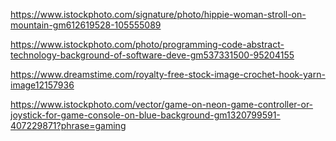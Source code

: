 https://www.istockphoto.com/signature/photo/hippie-woman-stroll-on-mountain-gm612619528-105555089

https://www.istockphoto.com/photo/programming-code-abstract-technology-background-of-software-deve-gm537331500-95204155

https://www.dreamstime.com/royalty-free-stock-image-crochet-hook-yarn-image12157936

https://www.istockphoto.com/vector/game-on-neon-game-controller-or-joystick-for-game-console-on-blue-background-gm1320799591-407229871?phrase=gaming